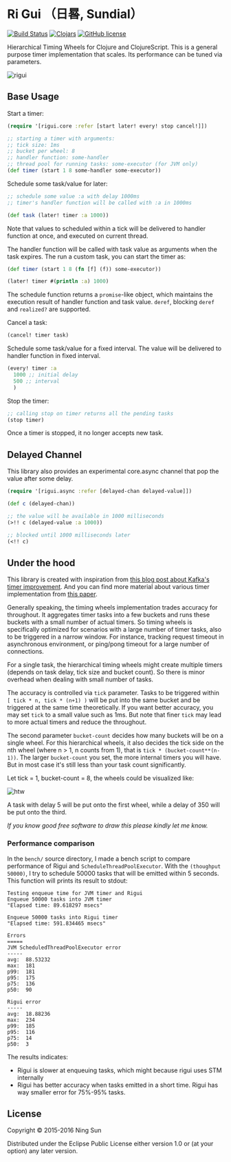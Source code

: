 # Ri Gui （日晷, Sundial）

[![Build
Status](https://travis-ci.org/sunng87/rigui.png?branch=master)](https://travis-ci.org/sunng87/rigui)
[![Clojars](https://img.shields.io/clojars/v/rigui.svg)](https://clojars.org/rigui)
[![GitHub license](https://img.shields.io/github/license/sunng87/rigui.svg)](https://github.com/sunng87/rigui/blob/master/LICENSE)

Hierarchical Timing Wheels for Clojure and ClojureScript. This is a
general purpose timer implementation that scales. Its performance can
be tuned via parameters.

![rigui](https://upload.wikimedia.org/wikipedia/commons/thumb/3/35/Beijing_sundial.jpg/318px-Beijing_sundial.jpg)

## Base Usage

Start a timer:

```clojure
(require '[rigui.core :refer [start later! every! stop cancel!]])

;; starting a timer with arguments:
;; tick size: 1ms
;; bucket per wheel: 8
;; handler function: some-handler
;; thread pool for running tasks: some-executor (for JVM only)
(def timer (start 1 8 some-handler some-executor))
```

Schedule some task/value for later:

```clojure
;; schedule some value :a with delay 1000ms
;; timer's handler function will be called with :a in 1000ms

(def task (later! timer :a 1000))
```

Note that values to scheduled within a tick will be delivered to
handler function at once, and executed on current thread.

The handler function will be called with task value as arguments when
the task expires. The run a custom task, you can start the timer as:

```clojure
(def timer (start 1 8 (fn [f] (f)) some-executor))

(later! timer #(println :a) 1000)
```

The schedule function returns a `promise`-like object, which maintains
the execution result of handler function and task value. `deref`,
blocking `deref` and `realized?` are supported.

Cancel a task:

```clojure
(cancel! timer task)
```

Schedule some task/value for a fixed interval. The value will be
delivered to handler function in fixed interval.

```clojure
(every! timer :a
  1000 ;; initial delay
  500 ;; interval
  )
```

Stop the timer:

```clojure
;; calling stop on timer returns all the pending tasks
(stop timer)
```

Once a timer is stopped, it no longer accepts new task.

## Delayed Channel

This library also provides an experimental core.async channel that pop
the value after some delay.

```clojure
(require '[rigui.async :refer [delayed-chan delayed-value]])

(def c (delayed-chan))

;; the value will be available in 1000 milliseconds
(>!! c (delayed-value :a 1000))

;; blocked until 1000 milliseconds later
(<!! c)
```

## Under the hood

This library is created with inspiration from
[this blog post about Kafka's timer
improvement](http://www.confluent.io/blog/apache-kafka-purgatory-hierarchical-timing-wheels). And
you can find more material about various timer implementation from
[this
paper](http://blog.acolyer.org/2015/11/23/hashed-and-hierarchical-timing-wheels/).

Generally speaking, the timing wheels implementation trades accuracy
for throughout. It aggregates timer tasks into a few buckets and runs
these buckets with a small number of actual timers. So timing wheels
is specifically optimized for scenarios with a large number of timer
tasks, also to be triggered in a narrow window. For instance, tracking
request timeout in asynchronous environment, or ping/pong timeout for
a large number of connections.

For a single task, the hierarchical timing wheels might create
multiple timers (depends on task delay, tick size and bucket
count). So there is minor overhead when dealing with small number of
tasks.

The accuracy is controlled via `tick` parameter. Tasks to be triggered
within `[ tick * n, tick * (n+1) )` will be put into the same bucket
and be triggered at the same time theoretically. If you want better
accuracy, you may set `tick` to a small value such as 1ms. But note
that finer `tick` may lead to more actual timers and reduce the
throughout.

The second parameter `bucket-count` decides how many buckets will be
on a single wheel. For this hierarchical wheels, it also decides the
tick side on the nth wheel (where n > 1, n counts from 1), that is
`tick * (bucket-count**(n-1))`. The larger `bucket-count` you set, the
more internal timers you will have. But in most case it's still less
than your task count significantly.

Let tick = 1, bucket-count = 8, the wheels could be visualized like:

![htw](https://cloud.githubusercontent.com/assets/221942/13547327/64599128-e309-11e5-8a7f-4ffbb2b8b9e9.png)

A task with delay 5 will be put onto the first wheel, while a delay of
350 will be put onto the third.

*If you know good free software to draw this please kindly let me
 know.*

### Performance comparison

In the `bench/` source directory, I made a bench script to compare
performance of Rigui and `ScheduleThreadPoolExecutor`. With the
`(thoughput 50000)`, I try to schedule 50000 tasks that will be
emitted within 5 seconds. This function will prints its result to stdout:

```
Testing enqueue time for JVM timer and Rigui
Enqueue 50000 tasks into JVM timer
"Elapsed time: 89.618297 msecs"

Enqueue 50000 tasks into Rigui timer
"Elapsed time: 591.834465 msecs"

Errors
=====
JVM ScheduledThreadPoolExecutor error
-----
avg:  88.53232
max:  181
p99:  181
p95:  175
p75:  136
p50:  90

Rigui error
-----
avg:  18.88236
max:  234
p99:  185
p95:  116
p75:  14
p50:  3
```
The results indicates:

* Rigui is slower at enqueuing tasks, which might because rigui uses
  STM internally
* Rigui has better accuracy when tasks emitted in a short time. Rigui
  has way smaller error for 75%-95% tasks.


## License

Copyright © 2015-2016 Ning Sun

Distributed under the Eclipse Public License either version 1.0 or (at
your option) any later version.
